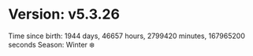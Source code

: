 # Version: v5.3.26
Time since birth: 1944 days, 46657 hours, 2799420 minutes, 167965200 seconds
Season: Winter ❄️
